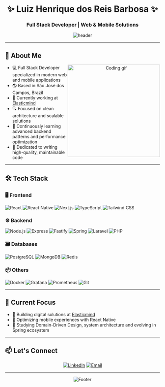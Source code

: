 <div align="center">
  
# ✨ Luiz Henrique dos Reis Barbosa ✨

### Full Stack Developer | Web & Mobile Solutions

![header](https://capsule-render.vercel.app/api?type=waving&color=000000&height=250&section=header&text=Luiz%20Henrique&fontColor=ffffff&fontSize=80&fontAlignY=40&desc=Building%20digital%20experiences%20that%20matter&descAlignY=65&descSize=20&descColor=ffffff)

</div>

---

## 🚀 About Me

<div align="center">
<a href="#">
  <img src="https://media.giphy.com/media/fkZukR450RQ1qnGaq9/giphy.gif" width="300" align="right" alt="Coding gif">
</a>
</div>

- 💻 Full Stack Developer specialized in modern web and mobile applications  
- 🌎 Based in São José dos Campos, Brazil  
- 🏢 Currently working at [Elasticmind](https://elasticmind.com.br/)  
- 🔍 Focused on clean architecture and scalable solutions  
- 🌱 Continuously learning advanced backend patterns and performance optimization  
- 🎯 Dedicated to writing high-quality, maintainable code  

---

## 🛠 Tech Stack

### 🖥️ Frontend

![React](https://img.shields.io/badge/React-000000?style=for-the-badge&logo=react&logoColor=61DAFB)
![React Native](https://img.shields.io/badge/React_Native-000000?style=for-the-badge&logo=react&logoColor=61DAFB)
![Next.js](https://img.shields.io/badge/Next.js-000000?style=for-the-badge&logo=nextdotjs&logoColor=ffffff)
![TypeScript](https://img.shields.io/badge/TypeScript-000000?style=for-the-badge&logo=typescript&logoColor=3178C6)
![Tailwind CSS](https://img.shields.io/badge/Tailwind_CSS-000000?style=for-the-badge&logo=tailwindcss&logoColor=06B6D4)

### ⚙️ Backend

![Node.js](https://img.shields.io/badge/Node.js-000000?style=for-the-badge&logo=nodedotjs&logoColor=339933)
![Express](https://img.shields.io/badge/Express-000000?style=for-the-badge&logo=express&logoColor=ffffff)
![Fastify](https://img.shields.io/badge/Fastify-000000?style=for-the-badge&logo=fastify&logoColor=ffffff)
![Spring](https://img.shields.io/badge/Spring-000000?style=for-the-badge&logo=spring&logoColor=6DB33F)
![Laravel](https://img.shields.io/badge/Laravel-000000?style=for-the-badge&logo=laravel&logoColor=FF2D20)
![PHP](https://img.shields.io/badge/PHP-000000?style=for-the-badge&logo=php&logoColor=777BB4)

### 🗃️ Databases

![PostgreSQL](https://img.shields.io/badge/PostgreSQL-000000?style=for-the-badge&logo=postgresql&logoColor=336791)
![MongoDB](https://img.shields.io/badge/MongoDB-000000?style=for-the-badge&logo=mongodb&logoColor=47A248)
![Redis](https://img.shields.io/badge/Redis-000000?style=for-the-badge&logo=redis&logoColor=DC382D)

### 📦 Others

![Docker](https://img.shields.io/badge/Docker-000000?style=for-the-badge&logo=docker&logoColor=2496ED)
![Grafana](https://img.shields.io/badge/Grafana-000000?style=for-the-badge&logo=grafana&logoColor=#F46800)
![Prometheus](https://img.shields.io/badge/Prometheus-000000?style=for-the-badge&logo=prometheus&logoColor=#E6522C)
![Git](https://img.shields.io/badge/Git-000000?style=for-the-badge&logo=git&logoColor=F05032)

---

## 🌟 Current Focus

- 🔭 Building digital solutions at [Elasticmind](https://elasticmind.com.br/)  
- 📱 Optimizing mobile experiences with React Native  
- 🧠 Studying Domain-Driven Design, system architecture and evolving in Spring ecosystem  

---

## 📫 Let's Connect

<div align="center">

[![LinkedIn](https://img.shields.io/badge/LinkedIn-000000?style=for-the-badge&logo=linkedin&logoColor=white)](https://www.linkedin.com/in/luiz-henrique-reis-barbosa/)
[![Email](https://img.shields.io/badge/Email-000000?style=for-the-badge&logo=gmail&logoColor=white)](mailto:LHcontato@outlook.com)

</div>

---

<div align="center">

![Footer](https://capsule-render.vercel.app/api?type=waving&color=000000&height=150&section=footer&text=Thanks%20for%20visiting!&fontSize=40&fontAlignY=65&fontColor=ffffff)

</div>
